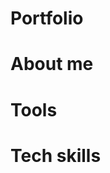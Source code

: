 # Portfolio

# About me

# Tools

# Tech skills
<!---
# Certificates

# Courses

# Books

# Groups on Facebook

# Recommended blogs

# Webinars

# Articles

# My test case examples

# My bug reports

# My examples of CSS Selectors and xPaths

# My projects

https://github.com/AgataMuchalska/Portfolio
https://remigiuszbednarczyk.pl/portfolio-testera


drzozew/drzozew is a ✨ special ✨ repository because its `README.md` (this file) appears on your GitHub profile.
You can click the Preview link to take a look at your changes.
--->
